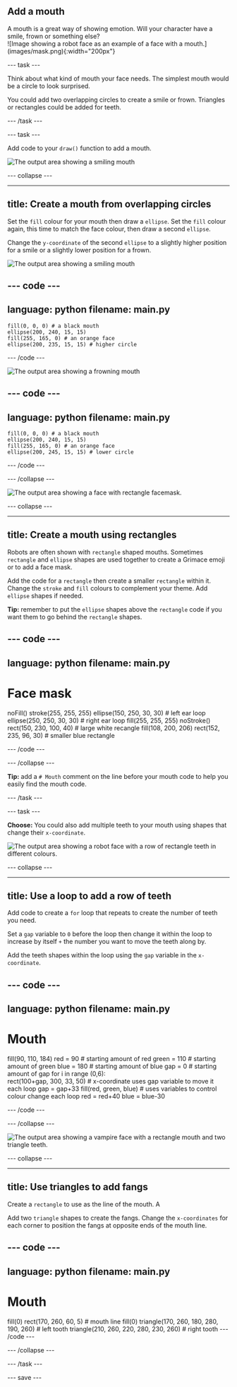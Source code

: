 ## Add a mouth

<div style="display: flex; flex-wrap: wrap">
<div style="flex-basis: 200px; flex-grow: 1; margin-right: 15px;">
A mouth is a great way of showing emotion. Will your character have a smile, frown or something else? 
</div>
<div>
![Image showing a robot face as an example of a face with a mouth.](images/mask.png){:width="200px"}
</div>
</div>

--- task ---

Think about what kind of mouth your face needs. The simplest mouth would be a circle to look surprised. 

You could add two overlapping circles to create a smile or frown. Triangles or rectangles could be added for teeth. 

--- /task ---

--- task ---

Add code to your `draw()` function to add a mouth.

![The output area showing a smiling mouth](images/smile.png)

--- collapse ---

---
title: Create a mouth from overlapping circles
---

Set the `fill` colour for your mouth then draw a `ellipse`. Set the `fill` colour again, this time to match the face colour, then draw a second `ellipse`.

Change the `y-coordinate` of the second `ellipse` to a slightly higher position for a smile or a slightly lower position for a frown. 

![The output area showing a smiling mouth](images/smile.png)

--- code ---
---
language: python
filename: main.py
---

    fill(0, 0, 0) # a black mouth
    ellipse(200, 240, 15, 15)
    fill(255, 165, 0) # an orange face
    ellipse(200, 235, 15, 15) # higher circle

--- /code ---

![The output area showing a frowning mouth](images/frown.png)

--- code ---
---
language: python
filename: main.py
---

    fill(0, 0, 0) # a black mouth
    ellipse(200, 240, 15, 15)
    fill(255, 165, 0) # an orange face
    ellipse(200, 245, 15, 15) # lower circle

--- /code ---

--- /collapse ---

![The output area showing a face with rectangle facemask.](images/rectangle-mask.png)


--- collapse ---

---
title: Create a mouth using rectangles
---

Robots are often shown with `rectangle` shaped mouths. Sometimes `rectangle` and `ellipse` shapes are used together to create a Grimace emoji or to add a face mask. 

Add the code for a `rectangle` then create a smaller `rectangle` within it. Change the `stroke` and `fill` colours to complement your theme. Add `ellipse` shapes if needed. 

**Tip:** remember to put the `ellipse` shapes above the `rectangle` code if you want them to go behind the `rectangle` shapes. 

--- code ---
---
language: python
filename: main.py
---
# Face mask
noFill() 
stroke(255, 255, 255) 
ellipse(150, 250, 30, 30) # left ear loop
ellipse(250, 250, 30, 30) # right ear loop
fill(255, 255, 255)
noStroke()
rect(150, 230, 100, 40) # large white recangle
fill(108, 200, 206)
rect(152, 235, 96, 30) # smaller blue rectangle

--- /code ---

--- /collapse ---

**Tip:** add a `# Mouth` comment on the line before your mouth code to help you easily find the mouth code.

--- /task ---

--- task ---

**Choose:** You could also add multiple teeth to your mouth using shapes that change their `x-coordinate`. 

![The output area showing a robot face with a row of rectangle teeth in different colours.](images/robot-teeth.png)

--- collapse ---

---
title: Use a loop to add a row of teeth
---

Add code to create a `for` loop that repeats to create the number of teeth you need. 

Set a `gap` variable to `0` before the loop then change it within the loop to increase by itself `+` the number you want to move the teeth along by. 

Add the teeth shapes within the loop using the `gap` variable in the `x-coordinate`.

--- code ---
---
language: python
filename: main.py
---

# Mouth
  fill(90, 110, 184) 
  red = 90 # starting amount of red
  green = 110 # starting amount of green
  blue = 180 # starting amount of blue
  gap = 0 # starting amount of gap
  for i in range (0,6):  
    rect(100+gap, 300, 33, 50) # x-coordinate uses gap variable to move it each loop
    gap = gap+33 
    fill(red, green, blue) # uses variables to control colour change each loop
    red = red+40 
    blue = blue-30 

--- /code ---

--- /collapse ---

![The output area showing a vampire face with a rectangle mouth and two triangle teeth.](images/vampire.png)

--- collapse ---

---
title: Use triangles to add fangs
---

Create a `rectangle` to use as the line of the mouth. A

Add two `triangle` shapes to create the fangs. Change the `x-coordinates` for each corner to position the fangs at opposite ends of the mouth line.

--- code ---
---
language: python
filename: main.py
---
# Mouth
  fill(0)
  rect(170, 260, 60, 5) # mouth line
  fill(0)
  triangle(170, 260, 180, 280, 190, 260) # left tooth
  triangle(210, 260, 220, 280, 230, 260) # right tooth
--- /code ---

--- /collapse ---

--- /task ---

--- save ---